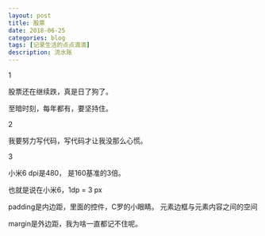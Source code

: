 ```yaml
---
layout: post
title: 股票
date: 2018-06-25
categories: blog
tags: [记录生活的点点滴滴]
description: 流水账
---
```


1 

股票还在继续跌，真是日了狗了。

至暗时刻，每年都有，要坚持住。

2

我要努力写代码，写代码才让我没那么心慌。

3

小米6 dpi是480， 是160基准的3倍。

也就是说在小米6，1dp = 3 px

padding是内边距，里面的控件，C罗的小眼睛。 元素边框与元素内容之间的空间

margin是外边距，我为啥一直都记不住呢。





